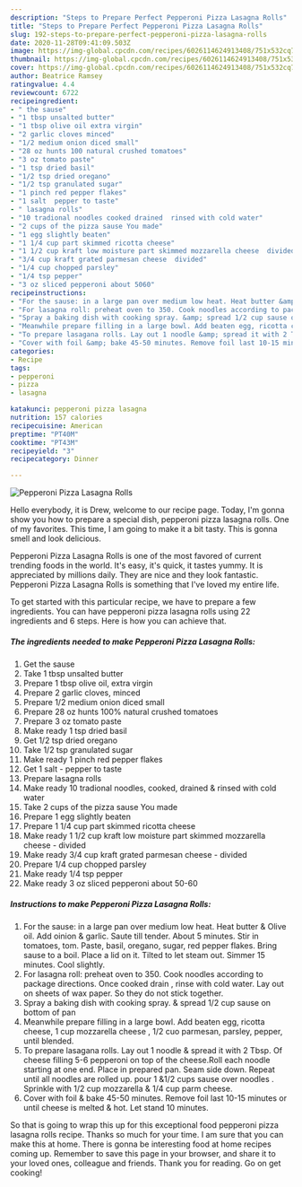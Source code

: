 ```yaml
---
description: "Steps to Prepare Perfect Pepperoni Pizza Lasagna Rolls"
title: "Steps to Prepare Perfect Pepperoni Pizza Lasagna Rolls"
slug: 192-steps-to-prepare-perfect-pepperoni-pizza-lasagna-rolls
date: 2020-11-28T09:41:09.503Z
image: https://img-global.cpcdn.com/recipes/6026114624913408/751x532cq70/pepperoni-pizza-lasagna-rolls-recipe-main-photo.jpg
thumbnail: https://img-global.cpcdn.com/recipes/6026114624913408/751x532cq70/pepperoni-pizza-lasagna-rolls-recipe-main-photo.jpg
cover: https://img-global.cpcdn.com/recipes/6026114624913408/751x532cq70/pepperoni-pizza-lasagna-rolls-recipe-main-photo.jpg
author: Beatrice Ramsey
ratingvalue: 4.4
reviewcount: 6722
recipeingredient:
- " the sause"
- "1 tbsp unsalted butter"
- "1 tbsp olive oil extra virgin"
- "2 garlic cloves minced"
- "1/2 medium onion diced small"
- "28 oz hunts 100 natural crushed tomatoes"
- "3 oz tomato paste"
- "1 tsp dried basil"
- "1/2 tsp dried oregano"
- "1/2 tsp granulated sugar"
- "1 pinch red pepper flakes"
- "1 salt  pepper to taste"
- " lasagna rolls"
- "10 tradional noodles cooked drained  rinsed with cold water"
- "2 cups of the pizza sause You made"
- "1 egg slightly beaten"
- "1 1/4 cup part skimmed ricotta cheese"
- "1 1/2 cup kraft low moisture part skimmed mozzarella cheese  divided"
- "3/4 cup kraft grated parmesan cheese  divided"
- "1/4 cup chopped parsley"
- "1/4 tsp pepper"
- "3 oz sliced pepperoni about 5060"
recipeinstructions:
- "For the sause: in a large pan over medium low heat. Heat butter &amp; Olive oil. Add oinion &amp; garlic. Saute till tender. About 5 minutes. Stir in tomatoes, tom. Paste, basil, oregano, sugar, red pepper flakes. Bring sause to a boil. Place a lid on it. Tilted to let steam out.  Simmer 15 minutes. Cool slightly."
- "For lasagna roll: preheat oven to 350. Cook noodles according to package directions.  Once cooked drain , rinse with cold water. Lay out on sheets of wax paper. So they do not stick together."
- "Spray a baking dish with cooking spray. &amp; spread 1/2 cup sause on bottom of pan"
- "Meanwhile prepare filling in a large bowl. Add beaten egg, ricotta cheese, 1 cup mozzarella cheese , 1/2 cuo parmesan,  parsley, pepper, until blended."
- "To prepare lasagana rolls. Lay out 1 noodle &amp; spread it with 2 Tbsp. Of cheese filling  5-6 pepperoni on top of the cheese.Roll each noodle starting at one end. Place in prepared pan. Seam side down. Repeat until all noodles are rolled up.   pour 1 &amp;1/2 cups sause over noodles . Sprinkle with 1/2 cup mozzarella &amp; 1/4 cup parm cheese."
- "Cover with foil &amp; bake 45-50 minutes. Remove foil last 10-15 minutes or until cheese is melted &amp; hot. Let stand 10 minutes."
categories:
- Recipe
tags:
- pepperoni
- pizza
- lasagna

katakunci: pepperoni pizza lasagna 
nutrition: 157 calories
recipecuisine: American
preptime: "PT40M"
cooktime: "PT43M"
recipeyield: "3"
recipecategory: Dinner

---
```



![Pepperoni Pizza Lasagna Rolls](https://img-global.cpcdn.com/recipes/6026114624913408/751x532cq70/pepperoni-pizza-lasagna-rolls-recipe-main-photo.jpg)

Hello everybody, it is Drew, welcome to our recipe page. Today, I'm gonna show you how to prepare a special dish, pepperoni pizza lasagna rolls. One of my favorites. This time, I am going to make it a bit tasty. This is gonna smell and look delicious.



Pepperoni Pizza Lasagna Rolls is one of the most favored of current trending foods in the world. It's easy, it's quick, it tastes yummy. It is appreciated by millions daily. They are nice and they look fantastic. Pepperoni Pizza Lasagna Rolls is something that I've loved my entire life.


To get started with this particular recipe, we have to prepare a few ingredients. You can have pepperoni pizza lasagna rolls using 22 ingredients and 6 steps. Here is how you can achieve that.

<!--inarticleads1-->

##### The ingredients needed to make Pepperoni Pizza Lasagna Rolls:

1. Get  the sause
1. Take 1 tbsp unsalted butter
1. Prepare 1 tbsp olive oil, extra virgin
1. Prepare 2 garlic cloves, minced
1. Prepare 1/2 medium onion diced small
1. Prepare 28 oz hunts 100% natural crushed tomatoes
1. Prepare 3 oz tomato paste
1. Make ready 1 tsp dried basil
1. Get 1/2 tsp dried oregano
1. Take 1/2 tsp granulated sugar
1. Make ready 1 pinch red pepper flakes
1. Get 1 salt - pepper to taste
1. Prepare  lasagna rolls
1. Make ready 10 tradional noodles, cooked, drained &amp; rinsed with cold water
1. Take 2 cups of the pizza sause You made
1. Prepare 1 egg slightly beaten
1. Prepare 1 1/4 cup part skimmed ricotta cheese
1. Make ready 1 1/2 cup kraft low moisture part skimmed mozzarella cheese - divided
1. Make ready 3/4 cup kraft grated parmesan cheese - divided
1. Prepare 1/4 cup chopped parsley
1. Make ready 1/4 tsp pepper
1. Make ready 3 oz sliced pepperoni about 50-60




<!--inarticleads2-->

##### Instructions to make Pepperoni Pizza Lasagna Rolls:

1. For the sause: in a large pan over medium low heat. Heat butter &amp; Olive oil. Add oinion &amp; garlic. Saute till tender. About 5 minutes. Stir in tomatoes, tom. Paste, basil, oregano, sugar, red pepper flakes. Bring sause to a boil. Place a lid on it. Tilted to let steam out.  Simmer 15 minutes. Cool slightly.
1. For lasagna roll: preheat oven to 350. Cook noodles according to package directions.  Once cooked drain , rinse with cold water. Lay out on sheets of wax paper. So they do not stick together.
1. Spray a baking dish with cooking spray. &amp; spread 1/2 cup sause on bottom of pan
1. Meanwhile prepare filling in a large bowl. Add beaten egg, ricotta cheese, 1 cup mozzarella cheese , 1/2 cuo parmesan,  parsley, pepper, until blended.
1. To prepare lasagana rolls. Lay out 1 noodle &amp; spread it with 2 Tbsp. Of cheese filling  5-6 pepperoni on top of the cheese.Roll each noodle starting at one end. Place in prepared pan. Seam side down. Repeat until all noodles are rolled up.   pour 1 &amp;1/2 cups sause over noodles . Sprinkle with 1/2 cup mozzarella &amp; 1/4 cup parm cheese.
1. Cover with foil &amp; bake 45-50 minutes. Remove foil last 10-15 minutes or until cheese is melted &amp; hot. Let stand 10 minutes.




So that is going to wrap this up for this exceptional food pepperoni pizza lasagna rolls recipe. Thanks so much for your time. I am sure that you can make this at home. There is gonna be interesting food at home recipes coming up. Remember to save this page in your browser, and share it to your loved ones, colleague and friends. Thank you for reading. Go on get cooking!
